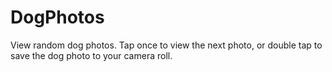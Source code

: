 # DogPhotos
View random dog photos. Tap once to view the next photo, or double tap to save the dog photo to your camera roll.
